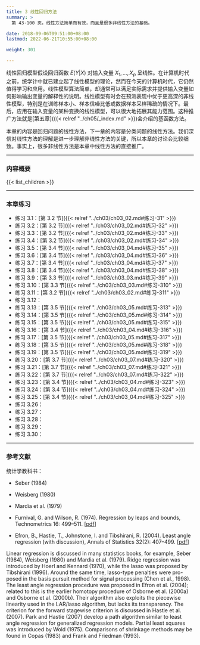 ```yaml
---
title: 3 线性回归方法
summary: >
  第 43-100 页。线性方法简单而有效，而且是很多非线性方法的基础。

date: 2018-09-06T09:51:00+08:00
lastmod: 2022-06-21T10:55:00+08:00

weight: 301

---
```


线性回归模型假设回归函数 $E(Y|X)$ 对输入变量 $X_1,\dots,X_p$ 呈线性。在计算机时代之前，统学计中就已建立起了线性模型的理论，然而在今天的计算机时代，它仍然值得学习和应用。线性模型算法简单，却通常可以满足实际需求并提供输入变量如何影响输出变量的解释性的说明。线性模型有时会在预测表现中优于更高深的非线性模型，特别是在训练样本小、样本信噪比低或数据样本采样稀疏的情况下。最后，应用在输入变量的某种变换的线性模型，可以很大地拓展其能力范围。这种推广方法就是[第五章]({{< relref "../ch05/_index.md" >}})会介绍的基函数方法。

本章的内容是回归问题的线性方法，下一章的内容是分类问题的线性方法。我们深信对线性方法的理解是进一步理解非线性方法的关键，所以本章的讨论会比较细致。事实上，很多非线性方法是本章中线性方法的直接推广。

----------
### 内容概要
{{< list_children >}}

----------
### 本章练习
- 练习 3.1：[第 3.2 节]({{< relref "../ch03/ch03_02.md#练习-31" >}})
- 练习 3.2：[第 3.2 节]({{< relref "../ch03/ch03_02.md#练习-32" >}})
- 练习 3.3：[第 3.2 节]({{< relref "../ch03/ch03_02.md#练习-33" >}})
- 练习 3.4：[第 3.2 节]({{< relref "../ch03/ch03_02.md#练习-34" >}})
- 练习 3.5：[第 3.4 节]({{< relref "../ch03/ch03_04.md#练习-35" >}})
- 练习 3.6：[第 3.4 节]({{< relref "../ch03/ch03_04.md#练习-36" >}})
- 练习 3.7：[第 3.4 节]({{< relref "../ch03/ch03_04.md#练习-37" >}})
- 练习 3.8：[第 3.4 节]({{< relref "../ch03/ch03_04.md#练习-38" >}})
- 练习 3.9：[第 3.3 节]({{< relref "../ch03/ch03_03.md#练习-39" >}})
- 练习 3.10：[第 3.3 节]({{< relref "../ch03/ch03_03.md#练习-310" >}})
- 练习 3.11：[第 3.2 节]({{< relref "../ch03/ch03_02.md#练习-311" >}})
- 练习 3.12：
- 练习 3.13：[第 3.5 节]({{< relref "../ch03/ch03_05.md#练习-313" >}})
- 练习 3.14：[第 3.5 节]({{< relref "../ch03/ch03_05.md#练习-314" >}})
- 练习 3.15：[第 3.5 节]({{< relref "../ch03/ch03_05.md#练习-315" >}})
- 练习 3.16：[第 3.4 节]({{< relref "../ch03/ch03_04.md#练习-316" >}})
- 练习 3.17：[第 3.5 节]({{< relref "../ch03/ch03_05.md#练习-317" >}})
- 练习 3.18：[第 3.5 节]({{< relref "../ch03/ch03_05.md#练习-318" >}})
- 练习 3.19：[第 3.5 节]({{< relref "../ch03/ch03_05.md#练习-319" >}})
- 练习 3.20：[第 3.7 节]({{< relref "../ch03/ch03_07.md#练习-320" >}})
- 练习 3.21：[第 3.7 节]({{< relref "../ch03/ch03_07.md#练习-321" >}})
- 练习 3.22：[第 3.7 节]({{< relref "../ch03/ch03_07.md#练习-322" >}})
- 练习 3.23：[第 3.4 节]({{< relref "../ch03/ch03_04.md#练习-323" >}})
- 练习 3.24：[第 3.4 节]({{< relref "../ch03/ch03_04.md#练习-324" >}})
- 练习 3.25：[第 3.4 节]({{< relref "../ch03/ch03_04.md#练习-325" >}})
- 练习 3.26：
- 练习 3.27：
- 练习 3.28：
- 练习 3.29：
- 练习 3.30：

----------
### 参考文献

统计学教科书：
- Seber (1984)
- Weisberg (1980)
- Mardia et al. (1979)

- Furnival, G. and Wilson, R. (1974). Regression by leaps and bounds, Technometrics 16: 499–511. [[pdf](https://www.stat.cmu.edu/technometrics/90-00/vol-42-01/v4201069.pdf)]
- Efron, B., Hastie, T., Johnstone, I. and Tibshirani, R. (2004). Least angle
regression (with discussion), Annals of Statistics 32(2): 407–499. [[pdf](https://tibshirani.su.domains/ftp/lars.pdf)]

Linear regression is discussed in many statistics books, for example, Seber
(1984), Weisberg (1980) and Mardia et al. (1979). Ridge regression was
introduced by Hoerl and Kennard (1970), while the lasso was proposed by
Tibshirani (1996). Around the same time, lasso-type penalties were pro-
posed in the basis pursuit method for signal processing (Chen et al., 1998).
The least angle regression procedure was proposed in Efron et al. (2004);
related to this is the earlier homotopy procedure of Osborne et al. (2000a)
and Osborne et al. (2000b). Their algorithm also exploits the piecewise
linearity used in the LAR/lasso algorithm, but lacks its transparency. The
criterion for the forward stagewise criterion is discussed in Hastie et al.
(2007). Park and Hastie (2007) develop a path algorithm similar to least
angle regression for generalized regression models. Partial least squares
was introduced by Wold (1975). Comparisons of shrinkage methods may
be found in Copas (1983) and Frank and Friedman (1993).